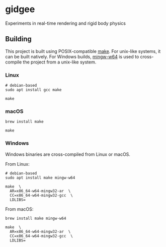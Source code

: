 # gidgee
Experiments in real-time rendering and rigid body physics

## Building
This project is built using POSIX-compatible [make](https://pubs.opengroup.org/onlinepubs/009695399/utilities/make.html).
For unix-like systems, it can be built natively.
For Windows builds, [mingw-w64](http://mingw-w64.org/doku.php) is used to cross-compile the project from a unix-like system.

### Linux
```
# debian-based
sudo apt install gcc make

make
```

### macOS
```
brew install make

make
```

### Windows
Windows binaries are cross-compiled from Linux or macOS.

From Linux:
```
# debian-based
sudo apt install make mingw-w64

make  \
  AR=x86_64-w64-mingw32-ar  \
  CC=x86_64-w64-mingw32-gcc  \
  LDLIBS=
```

From macOS:
```
brew install make mingw-w64

make  \
  AR=x86_64-w64-mingw32-ar  \
  CC=x86_64-w64-mingw32-gcc  \
  LDLIBS=
```
